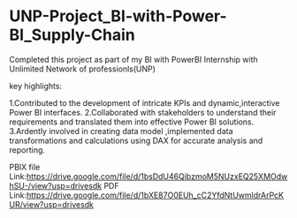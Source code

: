 # UNP-Project_BI-with-Power-BI_Supply-Chain

Completed this project as part of my BI with PowerBI Internship with Unlimited Network of professionls(UNP)

key highlights:

1.Contributed to the development of intricate KPIs and dynamic,interactive Power BI interfaces.
2.Collaborated with stakeholders to understand their requirements and translated them into effective Power BI solutions.
3.Ardently involved in creating data model ,implemented data transformations and calculations using DAX for accurate analysis and reporting.

PBIX file Link:https://drive.google.com/file/d/1bsDdU46QibzmoM5NUzxEQ25XMOdwhSU-/view?usp=drivesdk
PDF Link:https://drive.google.com/file/d/1bXE87O0EUh_cC2YfdNtUwmldrArPcKUR/view?usp=drivesdk
